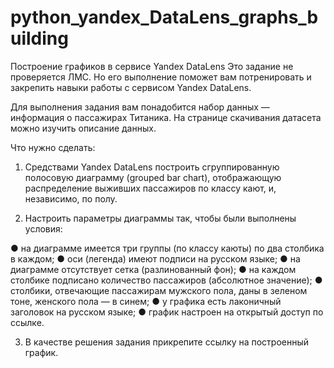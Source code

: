 # python_yandex_DataLens_graphs_building
Построение графиков в сервисе Yandex DataLens
Это задание не проверяется ЛМС. 
Но его выполнение поможет вам потренировать и закрепить навыки работы с сервисом Yandex DataLens.

Для выполнения задания вам понадобится набор данных — информация о пассажирах Титаника. 
На странице скачивания датасета можно изучить описание данных.

Что нужно сделать:

1.	Средствами Yandex DataLens построить сгруппированную полосовую диаграмму (grouped bar chart),
отображающую распределение выживших пассажиров по классу кают, и, независимо, по полу.

2.	Настроить параметры диаграммы так, чтобы были выполнены условия:

●	на диаграмме имеется три группы (по классу каюты) по два столбика в каждом;
●  оси (легенда) имеют подписи на русском языке;
●	на диаграмме отсутствует сетка (разлинованный фон);
●	на каждом столбике подписано количество пассажиров (абсолютное значение);
●	 столбики, отвечающие пассажирам мужского пола, даны в зеленом тоне, женского пола — в синем;
●	у графика есть лаконичный заголовок на русском языке;
●	график настроен на открытый доступ по ссылке.

3.	В качестве решения задания прикрепите ссылку на построенный график.

